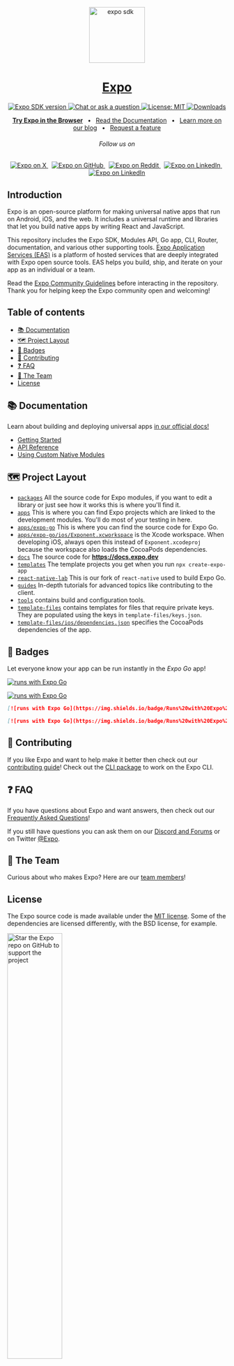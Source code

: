 <!-- Banner Image -->

<p align="center">
  <a href="https://expo.dev/">
    <img alt="expo sdk" height="128" src="./.github/resources/banner.png">
    <h1 align="center">Expo</h1>
  </a>
</p>

<p align="center">
   <a aria-label="SDK version" href="https://www.npmjs.com/package/expo" target="_blank">
    <img alt="Expo SDK version" src="https://img.shields.io/npm/v/expo.svg?style=flat-square&label=SDK&labelColor=000000&color=4630EB" />
  </a>
  <a aria-label="Chat or ask a question" href="https://chat.expo.dev" target="_blank">
    <img alt="Chat or ask a question" src="https://img.shields.io/discord/695411232856997968.svg?style=flat-square&labelColor=000000&color=4630EB&logo=discord&logoColor=FFFFFF&label=Chat%20with%20us" />
  </a>
  <a aria-label="Expo is free to use" href="https://github.com/expo/expo/blob/main/LICENSE" target="_blank">
    <img alt="License: MIT" src="https://img.shields.io/badge/License-MIT-success.svg?style=flat-square&color=33CC12" target="_blank" />
  </a>
  <a aria-label="expo downloads" href="http://www.npmtrends.com/expo" target="_blank">
    <img alt="Downloads" src="https://img.shields.io/npm/dm/expo.svg?style=flat-square&labelColor=gray&color=33CC12&label=Downloads" />
  </a>
</p>

<p align="center">
  <a aria-label="try expo with snack" href="https://snack.expo.dev"><b>Try Expo in the Browser</b></a>
&ensp;•&ensp;
  <a aria-label="expo documentation" href="https://docs.expo.dev">Read the Documentation</a>
&ensp;•&ensp;
  <a aria-label="expo documentation" href="https://blog.expo.dev">Learn more on our blog</a>
&ensp;•&ensp;
  <a aria-label="expo documentation" href="https://expo.canny.io/feature-requests">Request a feature</a>
</p>

<h6 align="center">Follow us on</h6>
<p align="center">
  <a aria-label="Follow @expo on X" href="https://twitter.com/intent/follow?screen_name=expo" target="_blank">
    <img alt="Expo on X" src="https://img.shields.io/badge/X-000000?style=for-the-badge&logo=x&logoColor=white" target="_blank" />
  </a>&nbsp;
  <a aria-label="Follow @expo on GitHub" href="https://github.com/expo" target="_blank">
    <img alt="Expo on GitHub" src="https://img.shields.io/badge/GitHub-222222?style=for-the-badge&logo=github&logoColor=white" target="_blank" />
  </a>&nbsp;
  <a aria-label="Follow @expo on Reddit" href="https://www.reddit.com/r/expo/" target="_blank">
    <img alt="Expo on Reddit" src="https://img.shields.io/badge/Reddit-FF4500?style=for-the-badge&logo=reddit&logoColor=white" target="_blank" />
  </a>&nbsp;
  <a aria-label="Follow @expo on Bluesky" href="https://bsky.app/profile/expo.dev" target="_blank">
    <img alt="Expo on LinkedIn" src="https://img.shields.io/badge/Bluesky-1DA1F2?style=for-the-badge&logo=bluesky&logoColor=white" target="_blank" />
  </a>&nbsp;
  <a aria-label="Follow @expo on LinkedIn" href="https://www.linkedin.com/company/expo-dev" target="_blank">
    <img alt="Expo on LinkedIn" src="https://img.shields.io/badge/LinkedIn-0077B5?style=for-the-badge&logo=linkedin&logoColor=white" target="_blank" />
  </a>
</p>

## Introduction

Expo is an open-source platform for making universal native apps that run on Android, iOS, and the web. It includes a universal runtime and libraries that let you build native apps by writing React and JavaScript.

This repository includes the Expo SDK, Modules API, Go app, CLI, Router, documentation, and various other supporting tools. [Expo Application Services (EAS)](https://expo.dev/eas) is a platform of hosted services that are deeply integrated with Expo open source tools. EAS helps you build, ship, and iterate on your app as an individual or a team.

Read the [Expo Community Guidelines](https://expo.dev/guidelines) before interacting in the repository. Thank you for helping keep the Expo community open and welcoming!

## Table of contents

- [📚 Documentation](#-documentation)
- [🗺 Project Layout](#-project-layout)
- [🏅 Badges](#-badges)
- [👏 Contributing](#-contributing)
- [❓ FAQ](#-faq)
- [💙 The Team](#-the-team)
- [License](#license)

## 📚 Documentation

<p>Learn about building and deploying universal apps <a aria-label="expo documentation" href="https://docs.expo.dev">in our official docs!</a></p>

- [Getting Started](https://docs.expo.dev/)
- [API Reference](https://docs.expo.dev/versions/latest/)
- [Using Custom Native Modules](https://docs.expo.dev/workflow/customizing/)

## 🗺 Project Layout

- [`packages`](/packages) All the source code for Expo modules, if you want to edit a library or just see how it works this is where you'll find it.
- [`apps`](/apps) This is where you can find Expo projects which are linked to the development modules. You'll do most of your testing in here.
- [`apps/expo-go`](/apps/expo-go) This is where you can find the source code for Expo Go.
- [`apps/expo-go/ios/Exponent.xcworkspace`](/ios) is the Xcode workspace. When developing iOS, always open this instead of `Exponent.xcodeproj` because the workspace also loads the CocoaPods dependencies.
- [`docs`](/docs) The source code for **https://docs.expo.dev**
- [`templates`](/templates) The template projects you get when you run `npx create-expo-app`
- [`react-native-lab`](/react-native-lab) This is our fork of `react-native` used to build Expo Go.
- [`guides`](/guides) In-depth tutorials for advanced topics like contributing to the client.
- [`tools`](/tools) contains build and configuration tools.
- [`template-files`](/template-files) contains templates for files that require private keys. They are populated using the keys in `template-files/keys.json`.
- [`template-files/ios/dependencies.json`](/template-files/ios/dependencies.json) specifies the CocoaPods dependencies of the app.

## 🏅 Badges

Let everyone know your app can be run instantly in the _Expo Go_ app!
<br/>

[![runs with Expo Go](https://img.shields.io/badge/Runs%20with%20Expo%20Go-000.svg?style=flat-square&logo=EXPO&labelColor=f3f3f3&logoColor=000)](https://expo.dev/client)

[![runs with Expo Go](https://img.shields.io/badge/Runs%20with%20Expo%20Go-4630EB.svg?style=flat-square&logo=EXPO&labelColor=f3f3f3&logoColor=000)](https://expo.dev/client)

```md
[![runs with Expo Go](https://img.shields.io/badge/Runs%20with%20Expo%20Go-000.svg?style=flat-square&logo=EXPO&labelColor=f3f3f3&logoColor=000)](https://expo.dev/client)

[![runs with Expo Go](https://img.shields.io/badge/Runs%20with%20Expo%20Go-4630EB.svg?style=flat-square&logo=EXPO&labelColor=f3f3f3&logoColor=000)](https://expo.dev/client)
```

## 👏 Contributing

If you like Expo and want to help make it better then check out our [contributing guide](/CONTRIBUTING.md)! Check out the [CLI package](https://github.com/expo/expo/tree/main/packages/%40expo/cli) to work on the Expo CLI.

## ❓ FAQ

If you have questions about Expo and want answers, then check out our [Frequently Asked Questions](https://docs.expo.dev/versions/latest/introduction/faq/)!

If you still have questions you can ask them on our [Discord and Forums](https://chat.expo.dev) or on Twitter [@Expo](https://twitter.com/expo).

## 💙 The Team

Curious about who makes Expo? Here are our [team members](https://expo.dev/about)!

## License

The Expo source code is made available under the [MIT license](LICENSE). Some of the dependencies are licensed differently, with the BSD license, for example.


<img alt="Star the Expo repo on GitHub to support the project" src="https://user-images.githubusercontent.com/9664363/185428788-d762fd5d-97b3-4f59-8db7-f72405be9677.gif" width="50%">
